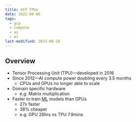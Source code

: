 ```yaml
---
title: GCP TPUs
date: 2022-09-06
tags:
  - gcp
  - compute
  - ai
  - ml
last-modified: 2023-08-18
---
```


## Overview

- Tensor Processing Unit (TPU)—developed in 2016
- Since 2012—AI compute power doubling every 3.5 months
	- CPUs and GPUs no longer able to scale
- Domain specific hardware
	- e.g. Matrix multiplication
- Faster to train [ML](notes/Machine%20Learning.md) models than GPUs
	- 27x faster
	- 38% cheaper
	- e.g. GPU 26hrs vs TPU 7.9mins
